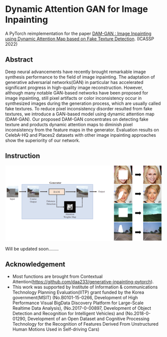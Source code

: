 # Dynamic Attention GAN for Image Inpainting
A PyTorch reimplementation for the paper [DAM-GAN : Image Inpainting using Dynamic Attention Map based on Fake Texture Detection](https://arxiv.org/abs/2204.09442). (ICASSP 2022)

## Abstract 
Deep neural advancements have recently brought remarkable image synthesis performance to the field of image inpainting. The adaptation of generative adversarial networks(GAN) in particular has accelerated significant progress in high-quality image reconstruction. However, although many notable GAN-based networks have been proposed for image inpainting, still pixel artifacts or color inconsistency occur in synthesized images during the generation process, which are usually called fake textures. To reduce pixel inconsistency disorder resulted from fake textures, we introduce a GAN-based model using dynamic attention map (DAM-GAN). Our proposed DAM-GAN concentrates on detecting fake texture and products dynamic attention maps to diminish pixel inconsistency from the feature maps in the generator. Evaluation results on CelebA-HQ and Places2 datasets with other image inpainting approaches show the superiority of our network.

## Instruction

<p align="center"><img src="samples/sample_img.png" width="720"\></p>

Will be updated soon........

## Acknowledgement
 + Most functions are brought from Contextual Attention(https://github.com/daa233/generative-inpainting-pytorch). 
 + This work was supported by Institute of Information & communications Technology Planning Evaluation(IITP) grant funded by the Korea government(MSIT) (No.B0101-15-0266, Development of High Performance Visual BigData Discovery Platform for Large-Scale Realtime Data Analysis), (No.2017-0-00897, Development of Object Detection and Recognition for Intelligent Vehicles) and (No.2018-0-01290, Development of an Open Dataset and Cognitive Processing Technology for the Recognition of Features Derived From Unstructured Human Motions Used in Self-driving Cars)